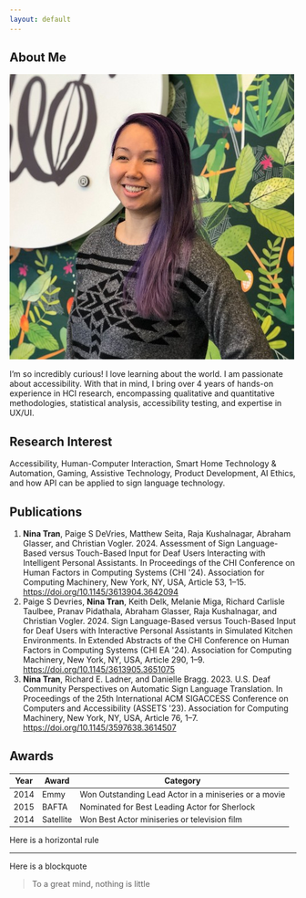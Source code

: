 ```yaml
---
layout: default
---
```


## About Me

<img class="profile-picture" src="prof_pic.jpg">

I’m so incredibly curious! I love learning about the world. I am passionate about accessibility. With that in mind, I bring over 4 years of hands-on experience in HCI research, encompassing qualitative and quantitative methodologies, statistical analysis, accessibility testing, and expertise in UX/UI. 

## Research Interest

Accessibility, Human-Computer Interaction, Smart Home Technology & Automation, Gaming, Assistive Technology, Product Development, AI Ethics, and how API can be applied to sign language technology. 

## Publications

1. **Nina Tran**, Paige S DeVries, Matthew Seita, Raja Kushalnagar, Abraham Glasser, and Christian Vogler. 2024. Assessment of Sign Language-Based versus Touch-Based Input for Deaf Users Interacting with Intelligent Personal Assistants. In Proceedings of the CHI Conference on Human Factors in Computing Systems (CHI '24). Association for Computing Machinery, New York, NY, USA, Article 53, 1–15. https://doi.org/10.1145/3613904.3642094 
2. Paige S Devries, **Nina Tran**, Keith Delk, Melanie Miga, Richard Carlisle Taulbee, Pranav Pidathala, Abraham Glasser, Raja Kushalnagar, and Christian Vogler. 2024. Sign Language-Based versus Touch-Based Input for Deaf Users with Interactive Personal Assistants in Simulated Kitchen Environments. In Extended Abstracts of the CHI Conference on Human Factors in Computing Systems (CHI EA '24). Association for Computing Machinery, New York, NY, USA, Article 290, 1–9. https://doi.org/10.1145/3613905.3651075
3. **Nina Tran**, Richard E. Ladner, and Danielle Bragg. 2023. U.S. Deaf Community Perspectives on Automatic Sign Language Translation. In Proceedings of the 25th International ACM SIGACCESS Conference on Computers and Accessibility (ASSETS '23). Association for Computing Machinery, New York, NY, USA, Article 76, 1–7. https://doi.org/10.1145/3597638.3614507 

## Awards

Year | Award | Category
-----|-------|--------
2014 | Emmy  | Won Outstanding Lead Actor in a miniseries or a movie
2015 | BAFTA | Nominated for Best Leading Actor for Sherlock
2014 | Satellite | Won Best Actor miniseries or television film

Here is a horizontal rule

---

Here is a blockquote

> To a great mind, nothing is little

